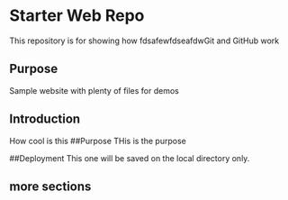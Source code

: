 # Starter Web Repo

This repository is for showing how fdsafewfdseafdwGit and GitHub work

## Purpose

Sample website with plenty of files for demos

## Introduction
How cool is this
##Purpose
THis is the purpose

##Deployment
This one will be saved on the local directory only.
## more sections